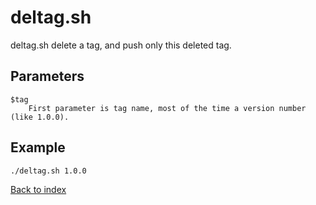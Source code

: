 deltag.sh
=========

deltag.sh delete a tag, and push only this deleted tag.

Parameters
----------
```
$tag
    First parameter is tag name, most of the time a version number (like 1.0.0).
```

Example
-------
```
./deltag.sh 1.0.0
```

[Back to index](../README.md)
